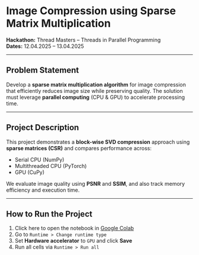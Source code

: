 # Image Compression using Sparse Matrix Multiplication  
**Hackathon:** Thread Masters – Threads in Parallel Programming  
**Dates:** 12.04.2025 – 13.04.2025  

---

## Problem Statement

Develop a **sparse matrix multiplication algorithm** for image compression that efficiently reduces image size while preserving quality. The solution must leverage **parallel computing** (CPU & GPU) to accelerate processing time.

---

## Project Description

This project demonstrates a **block-wise SVD compression** approach using **sparse matrices (CSR)** and compares performance across:

-  Serial CPU (NumPy)
-  Multithreaded CPU (PyTorch)
-  GPU (CuPy)

We evaluate image quality using **PSNR** and **SSIM**, and also track memory efficiency and execution time.

---

## How to Run the Project

1. Click here to open the notebook in 
[Google Colab](https://colab.research.google.com/github/RAMYA-M-08/image_compression_parallel_computing/blob/main/Image_Compression.ipynb)
2. Go to `Runtime > Change runtime type`
3. Set **Hardware accelerator** to `GPU` and click **Save**
4. Run all cells via `Runtime > Run all` 


